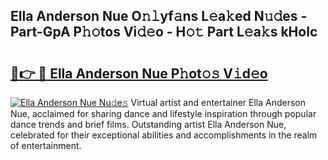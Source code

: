 ## Ella Anderson Nue O𝚗𝚕yf𝚊ns L𝚎a𝚔ed N𝚞𝚍es - Part-GpA P𝚑𝚘tos Vi𝚍𝚎o - H𝚘𝚝 Part L𝚎a𝚔s kHoIc

# <h2><a href="http://kf54d0.oniu.top/?m=Ella+Anderson+Nue">🔗👉 🔴 Ella Anderson Nue P𝚑ot𝚘𝚜 V𝚒d𝚎o</a></h2>

[![Ella Anderson Nue Nu𝚍e𝚜](https://i.imgur.com/0qMVB7G.gif)](http://kf54d0.oniu.top/?m=Ella+Anderson+Nue)
Virtual artist and entertainer Ella Anderson Nue, acclaimed for sharing dance and lifestyle inspiration through popular dance trends and brief films. Outstanding artist Ella Anderson Nue, celebrated for their exceptional abilities and accomplishments in the realm of entertainment.  
